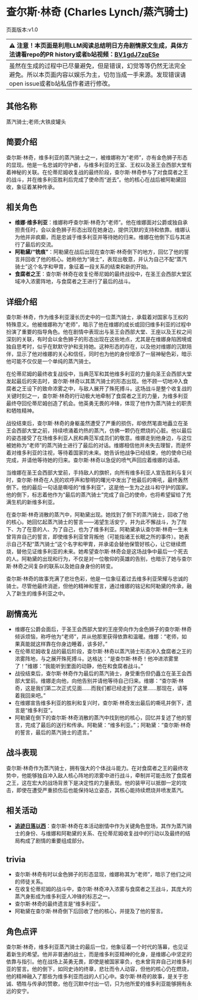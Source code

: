 # 查尔斯·林奇 (Charles Lynch/蒸汽骑士)
页面版本:v1.0
 

| :warning: 注意！本页面是利用LLM阅读总结明日方舟剧情原文生成，具体方法请看repo的PR history或者b站视频：[BV1gdJ7zqESe](https://www.bilibili.com/video/BV1gdJ7zqESe/)         |
|:----------------------------|
| 虽然在生成的过程中已尽量避免，但是错误，幻觉等等仍然无法完全避免。所以本页面内容以娱乐为主，切勿当成一手来源。发现错误请open issue或者b站私信作者进行修改。|



## 其他名称
蒸汽骑士;老师;大铁皮罐头
## 简要介绍
查尔斯·林奇，维多利亚的蒸汽骑士之一，被维娜称为“老师”，亦有金色狮子形态的显现。他是一名忠诚的守护者，与维多利亚的王室、王权以及圣王会西部大堂有着神秘的关联。在伦蒂尼姆收复战的最终阶段，查尔斯·林奇参与了对食腐者之王的战斗，并在维多利亚胜利后完成了使命而“逝去”。他的核心在战后被阿勒黛回收，象征着某种传承。
## 相关角色
-   **维娜·维多利亚**：维娜称呼查尔斯·林奇为“老师”。他在维娜面对公爵或独自承担责任时，会以金色狮子形态出现在她身边，提供沉默的支持和依靠。维娜认为他并非疯癫，而是忠诚于维多利亚并等待她的归来。维娜在他倒下后与其进行了最后的交流。
-   **阿勒黛/“铣痕”**：阿勒黛在战后出现在查尔斯·林奇倒下的地方，回忆了他的誓言并回收了他的核心。她称他为“骑士”，表现出敬意，并认为自己不配“蒸汽骑士”这个名字和甲胄，象征着一段关系的结束和新的开始。
-   **食腐者之王**：查尔斯·林奇在收复伦蒂尼姆的最终战役中，在圣王会西部大堂区域冲入浓雾阵地，与食腐者之王进行了最后的战斗。
## 详细介绍
查尔斯·林奇，作为维多利亚漫长历史中的一位蒸汽骑士，承载着对国家与王权的特殊意义。他被维娜称为“老师”，暗示了他在维娜的成长或回归维多利亚的过程中扮演了重要的指导角色。他在剧情中表现出与圣王会西部大堂、王座以及王权之间深刻的关联，有时会以金色狮子的形态出现在这些地点，尤其是在维娜身陷困境或独自思考时，似乎在默默守护和支持她。这种形态的存在，以及他对维娜的沉默陪伴，显示了他对维娜的关心和信任，同时也为他的身份增添了一层神秘色彩，暗示他可能不仅仅是一个单纯的蒸汽骑士。

在伦蒂尼姆的最终收复战役中，当典范军和其他维多利亚的力量向圣王会西部大堂发起最后的突击时，查尔斯·林奇以其蒸汽骑士的形态出现。他不顾一切地冲入食腐者之王设下的致命浓雾之中，与敌人展开了殊死搏斗。这场战斗是整个收复战的关键时刻之一，查尔斯·林奇的行动极大地牵制了食腐者之王的力量，为维多利亚最终夺回伦蒂尼姆创造了机会。他英勇无畏的冲锋，体现了他作为蒸汽骑士的职责和牺牲精神。

战役结束后，查尔斯·林奇的身躯虽然遭受了严重的损伤，却依然笔直地矗立在圣王会西部大堂之前，持续喷涌着灼热的蒸汽，仿佛一颗仍在燃烧的心脏。他以最后的姿态接受了在场维多利亚人民和典范军成员们的敬意。维娜走到他身边，与这位被她称为“老师”的蒸汽骑士进行了最后的对话。维娜相信他并未失去理智，而是怀着对维多利亚的注视，等待着国家的未来。她告诉他战争已经结束，他的使命已经完成，并请他等待她的归来。查尔斯·林奇以急促的喷气声回应着维娜的话语。

当维娜在圣王会西部大堂前，手持敌人的旗帜，向所有维多利亚人宣告胜利与复兴时，查尔斯·林奇在人民的欢呼声和黎明的曙光中发出了他最后的嘶吼，最终轰然倒下。他的最后一句话是嘶哑的“维多利亚”，这是他一生为之战斗和守护的国家。他的倒下，标志着他作为“最后的蒸汽骑士”完成了自己的使命，也将希望留给了充满生机的新维多利亚。

在查尔斯·林奇消散的蒸汽中，阿勒黛出现。她找到了倒下的蒸汽骑士，回收了他的核心。她回忆起蒸汽骑士的誓言——渴望生活安宁，并为此不懈战斗，为了陛下、为了在意的人、为了自己，也为了维多利亚。阿勒黛承认查尔斯·林奇一生未曾背弃自己的誓言，即使维多利亚曾背叛他（可能指诸王长眠之所的事件）。她表示自己不配“蒸汽骑士”这个名字和甲胄，并承诺会替他保管好核心，让它继续燃烧，替他见证维多利亚的未来。她希望查尔斯·林奇会是这场战争中最后一个死去的人。阿勒黛的出现和行为，不仅是对一位敬仰的英雄的告别，也暗示了她与查尔斯·林奇之间复杂的联系以及她自身身份的转变。

查尔斯·林奇的故事充满了悲壮色彩，他是一位象征着过去维多利亚荣耀与忠诚的骑士。尽管他最终消逝，但他的精神和誓言，通过维娜的铭记和阿勒黛的传承，融入了新生的维多利亚之中。
## 剧情高光
-   维娜在公爵会面后，于圣王会西部大堂的王座旁向作为金色狮子的查尔斯·林奇倾诉烦恼，称呼他为“老师”，并从他那里获得依靠和温暖。维娜：“老师，如果真能就这样靠在你身边睡着，该多好。”
-   在伦蒂尼姆收复战的最后阶段，查尔斯·林奇以蒸汽骑士形态冲入食腐者之王的浓雾阵地，与之展开殊死搏斗。达格达：“是查尔斯·林奇！他冲进浓雾里了！”维娜：“我能听到里面的动静，他在和食腐者战斗。”
-   战役结束后，查尔斯·林奇作为最后的蒸汽骑士，身受重伤但仍矗立在圣王会西部大堂前。维娜走向他，向他告别并请他等待自己归来。维娜：“查尔斯·林奇，这是我们第二次正式见面......而我们都已经走到了这里......那现在，请等着我回来吧。”
-   在维娜宣告维多利亚的胜利和复兴时，查尔斯·林奇发出最后的嘶吼并倒下，遗言是“维多利亚”。
-   阿勒黛在倒下的查尔斯·林奇消散的蒸汽中找到他的核心，回忆并复述了他的誓言，完成了最后的送行和传承。阿勒黛：“维多利亚。”；阿勒黛：“查尔斯·林奇的誓言，最后的蒸汽骑士的遗言。”
## 战斗表现
查尔斯·林奇作为蒸汽骑士，拥有强大的个体战斗能力。在对食腐者之王的最终攻势中，他能够独自冲入敌人核心阵地的浓雾中进行战斗，牵制并可能击败了食腐者之王，这在宏大的战场背景下是决定性的力量表现。他的装甲可以抵御一定的攻击，即使在遭受严重损伤后也能保持站立姿态，其核心能持续燃烧并喷发蒸汽。
## 相关活动
-   **[追迹日落以西](../stories/act37side.md)**：查尔斯·林奇在本活动剧情中作为关键角色登场，其作为蒸汽骑士的身份、与维娜和阿勒黛的关系、在伦蒂尼姆收复战中的行动以及最终的结局构成了剧情的重要组成部分。
## trivia
-   查尔斯·林奇有时以金色狮子的形态显现，维娜称其为“老师”，暗示了他们之间的师徒关系。
-   在收复伦蒂尼姆的战斗中，查尔斯·林奇冲入浓雾与食腐者之王战斗，其庞大的蒸汽身影成为维多利亚人冲锋的标志之一。
-   查尔斯·林奇的最终遗言是“维多利亚”。
-   阿勒黛在查尔斯·林奇倒下后回收了他的核心，并提及了他的誓言。
## 角色点评
查尔斯·林奇，维多利亚蒸汽骑士的最后一位，他象征着一个时代的落幕，也见证着新生的希望。他并非普通的战士，而是维多利亚精神的化身，是维娜心中坚定的依靠与指引。他在战场上英勇无畏，即使是被国家辜负，也未曾背弃自己对维多利亚的誓言。他的倒下，如同史诗的终章，悲壮而令人动容，但他的核心仍在燃烧，他的精神融入了那些为维多利亚而战的人们心中。查尔斯·林奇的故事，是关于忠诚、牺牲与传承的赞歌，他在沉默中付出一切，只为他所爱的维多利亚能够拥有永远的安宁。